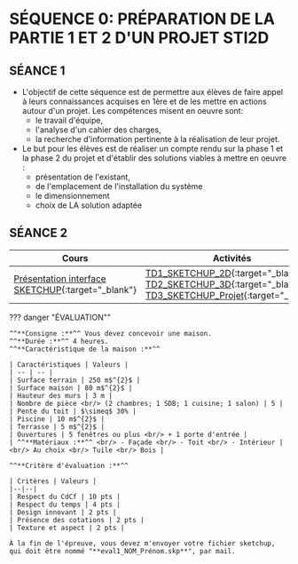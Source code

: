 # SÉQUENCE 0: **PRÉPARATION DE LA PARTIE 1 ET 2 D'UN PROJET STI2D**

<!--
* [Progression STI2D AC](./progression_ac.md)  
-->
## SÉANCE 1
* L'objectif de cette séquence est de permettre aux élèves de faire appel à leurs connaissances acquises en 1ère et de les mettre en actions autour d'un projet. Les compétences misent en oeuvre sont:    
    * le travail d'équipe, 
    * l'analyse d'un cahier des charges, 
    * la recherche d'information pertinente à la réalisation de leur projet.
* Le but pour les élèves est de réaliser un compte rendu sur la phase 1 et la phase 2 du projet et d'établir des solutions viables à mettre en oeuvre :
    * présentation de l'existant, 
    * de l'emplacement de l'installation du système    
    * le dimensionnement 
    * choix de LA solution adaptée

## SÉANCE 2
| Cours | Activités | Ressources |
| -- | -- | -- |
| [Présentation interface SKETCHUP](./seance2/cours_interface-SKETCHUP_v2017.pdf){:target="_blank"} | [TD1_SKETCHUP_2D](./seance2/TD1_SKETCHUP_2D.pdf){:target="_blank"} <br/> [TD2_SKETCHUP_3D](./seance2/TD2_SKETCHUP_3D.pdf){:target="_blank"} <br/> [TD3_SKETCHUP_Projet](./seance2/TD3_SKETCHUP_Projet.pdf){:target="_blank"}| [plan1.png](./seance2/ressources/plan1.png){:target="_blank"} <br/> [plan2.jpg](./seance2/ressources/plan2.jpg){:target="_blank"} <br/> [maison.zip](./seance2/ressources/maison.zip){:target="_blank"} |

??? danger "ÉVALUATION""
 
    ^^**Consigne :**^^ Vous devez concevoir une maison.   
    ^^**Durée :**^^ 4 heures.    
    ^^**Caractéristique de la maison :**^^

    | Caractéristiques | Valeurs |
    | -- | -- |
    | Surface terrain | 250 m$^{2}$ |
    | Surface maison | 80 m$^{2}$ |
    | Hauteur des murs | 3 m |
    | Nombre de pièce <br/> (2 chambres; 1 SDB; 1 cuisine; 1 salon) | 5 |
    | Pente du toit | $\simeq$ 30% |
    | Piscine | 10 m$^{2}$ |
    | Terrasse | 5 m$^{2}$ |
    | Ouvertures | 5 fenêtres ou plus <br/> + 1 porte d'entrée |
    | ^^**Matériaux :**^^ <br/> - Façade <br/> - Toit <br/> - Intérieur | <br/> Au choix <br/> Tuile <br/> Bois |

    ^^**Critère d'évaluation :**^^   

    | Critères | Valeurs |
    |--|--|
    | Respect du CdCf | 10 pts |
    | Respect du temps | 4 pts |
    | Design innovant | 2 pts |
    | Présence des cotations | 2 pts |
    | Texture et aspect | 2 pts |

    À la fin de l'épreuve, vous devez m'envoyer votre fichier sketchup, qui doit être nommé "**eval1_NOM_Prénom.skp**", par mail.



<!-- 
Lien vers la sources
https://conseils-thermiques.org/contenu/maison-ossature-bois.php
-->

